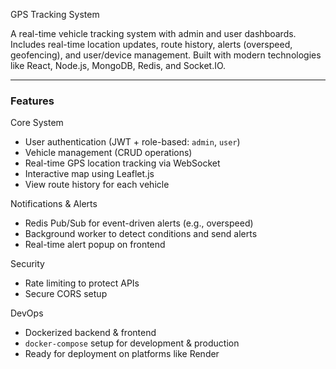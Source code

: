 GPS Tracking System

A real-time vehicle tracking system with admin and user dashboards. Includes real-time location updates, route history, alerts (overspeed, geofencing), and user/device management. Built with modern technologies like React, Node.js, MongoDB, Redis, and Socket.IO.

---

### Features ###

Core System
- User authentication (JWT + role-based: `admin`, `user`)
- Vehicle management (CRUD operations)
- Real-time GPS location tracking via WebSocket
- Interactive map using Leaflet.js
- View route history for each vehicle

Notifications & Alerts
- Redis Pub/Sub for event-driven alerts (e.g., overspeed)
- Background worker to detect conditions and send alerts
- Real-time alert popup on frontend

Security
- Rate limiting to protect APIs
- Secure CORS setup

DevOps
- Dockerized backend & frontend
- `docker-compose` setup for development & production
- Ready for deployment on platforms like Render
